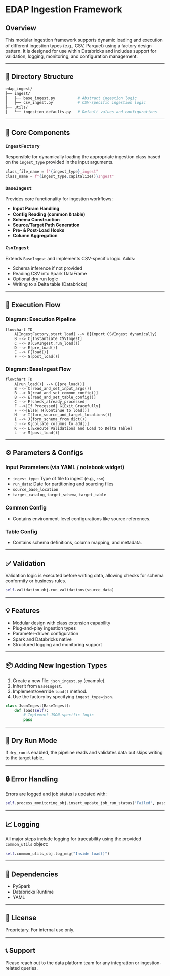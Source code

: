 # EDAP Ingestion Framework

## Overview

This modular ingestion framework supports dynamic loading and execution of different ingestion types (e.g., CSV, Parquet) using a factory design pattern. It is designed for use within Databricks and includes support for validation, logging, monitoring, and configuration management.

---

## 📁 Directory Structure

```bash
edap_ingest/
├── ingest/
│   ├── base_ingest.py          # Abstract ingestion logic
│   ├── csv_ingest.py           # CSV-specific ingestion logic
├── utils/
│   └── ingestion_defaults.py   # Default values and configurations
```

---

## 🔧 Core Components

### `IngestFactory`

Responsible for dynamically loading the appropriate ingestion class based on the `ingest_type` provided in the input arguments.

```python
class_file_name = f"{ingest_type}_ingest"
class_name = f"{ingest_type.capitalize()}Ingest"
```

### `BaseIngest`

Provides core functionality for ingestion workflows:

- **Input Param Handling**
- **Config Reading (common & table)**
- **Schema Construction**
- **Source/Target Path Generation**
- **Pre- & Post-Load Hooks**
- **Column Aggregation**

### `CsvIngest`

Extends `BaseIngest` and implements CSV-specific logic. Adds:

- Schema inference if not provided
- Reading CSV into Spark DataFrame
- Optional dry run logic
- Writing to a Delta table (Databricks)

---

## 🚀 Execution Flow

### Diagram: Execution Pipeline

```mermaid
flowchart TD
    A[IngestFactory.start_load] --> B[Import CSVIngest dynamically]
    B --> C[Instantiate CSVIngest]
    C --> D[CSVIngest.run_load()]
    D --> E[pre_load()]
    E --> F[load()]
    F --> G[post_load()]
```

### Diagram: BaseIngest Flow

```mermaid
flowchart TD
    A[run_load()] --> B[pre_load()]
    B --> C[read_and_set_input_args()]
    B --> D[read_and_set_common_config()]
    B --> E[read_and_set_table_config()]
    C --> F[check_already_processed]
    F -->|If Processed| G[Exit Gracefully]
    F -->|Else| H[Continue to load()]
    H --> I[form_source_and_target_locations()]
    I --> J[form_schema_from_dict()]
    J --> K[collate_columns_to_add()]
    K --> L[Execute Validations and Load to Delta Table]
    L --> M[post_load()]
```

---

## ⚙️ Parameters & Configs

### Input Parameters (via YAML / notebook widget)

- `ingest_type`: Type of file to ingest (e.g., `csv`)
- `run_date`: Date for partitioning and sourcing files
- `source_base_location`
- `target_catalog`, `target_schema`, `target_table`

### Common Config

- Contains environment-level configurations like source references.

### Table Config

- Contains schema definitions, column mapping, and metadata.

---

## ✅ Validation

Validation logic is executed before writing data, allowing checks for schema conformity or business rules.

```python
self.validation_obj.run_validations(source_data)
```

---

## 💡 Features

- Modular design with class extension capability
- Plug-and-play ingestion types
- Parameter-driven configuration
- Spark and Databricks native
- Structured logging and monitoring support

---

## 📦 Adding New Ingestion Types

1. Create a new file: `json_ingest.py` (example).
2. Inherit from `BaseIngest`.
3. Implement/override `load()` method.
4. Use the factory by specifying `ingest_type=json`.

```python
class JsonIngest(BaseIngest):
    def load(self):
        # Implement JSON-specific logic
        pass
```

---

## 🧪 Dry Run Mode

If `dry_run` is enabled, the pipeline reads and validates data but skips writing to the target table.

---

## 🔒 Error Handling

Errors are logged and job status is updated with:

```python
self.process_monitoring_obj.insert_update_job_run_status("Failed", passed_comments=str(e))
```

---

## 📈 Logging

All major steps include logging for traceability using the provided `common_utils` object:

```python
self.common_utils_obj.log_msg("Inside load()")
```

---

## 🧩 Dependencies

- PySpark
- Databricks Runtime
- YAML

---

## 📝 License

Proprietary. For internal use only.

---

## 📞 Support

Please reach out to the data platform team for any integration or ingestion-related queries.
